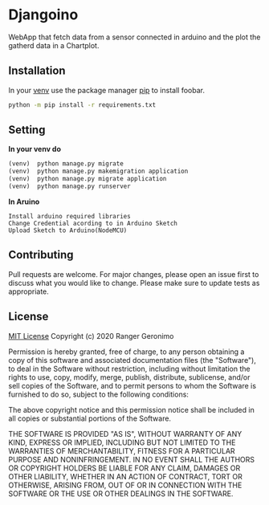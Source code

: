 # Djangoino

WebApp that fetch data from a sensor connected in arduino
and the plot the gatherd data in a Chartplot.

## Installation
In your [venv](https://uoa-eresearch.github.io/eresearch-cookbook/recipe/2014/11/26/python-virtual-env/) use the package manager [pip](https://pip.pypa.io/en/stable/) to install foobar.

```bash
python -m pip install -r requirements.txt
```

## Setting
**In your venv do**
```python
(venv)  python manage.py migrate 
(venv)  python manage.py makemigration application 
(venv)  python manage.py migrate application 
(venv)  python manage.py runserver
```
**In Aruino**

```Arduino
Install arduino required libraries 
Change Credential acording to in Arduino Sketch
Upload Sketch to Arduino(NodeMCU)
```

## Contributing
Pull requests are welcome. For major changes, please open an issue first to discuss what you would like to change.
Please make sure to update tests as appropriate.

## License
[MIT License](https://choosealicense.com/licenses/mit/)
Copyright (c) 2020 Ranger Geronimo

Permission is hereby granted, free of charge, to any person obtaining a copy
of this software and associated documentation files (the "Software"), to deal
in the Software without restriction, including without limitation the rights
to use, copy, modify, merge, publish, distribute, sublicense, and/or sell
copies of the Software, and to permit persons to whom the Software is
furnished to do so, subject to the following conditions:

The above copyright notice and this permission notice shall be included in all
copies or substantial portions of the Software.

THE SOFTWARE IS PROVIDED "AS IS", WITHOUT WARRANTY OF ANY KIND, EXPRESS OR
IMPLIED, INCLUDING BUT NOT LIMITED TO THE WARRANTIES OF MERCHANTABILITY,
FITNESS FOR A PARTICULAR PURPOSE AND NONINFRINGEMENT. IN NO EVENT SHALL THE
AUTHORS OR COPYRIGHT HOLDERS BE LIABLE FOR ANY CLAIM, DAMAGES OR OTHER
LIABILITY, WHETHER IN AN ACTION OF CONTRACT, TORT OR OTHERWISE, ARISING FROM,
OUT OF OR IN CONNECTION WITH THE SOFTWARE OR THE USE OR OTHER DEALINGS IN THE
SOFTWARE.

